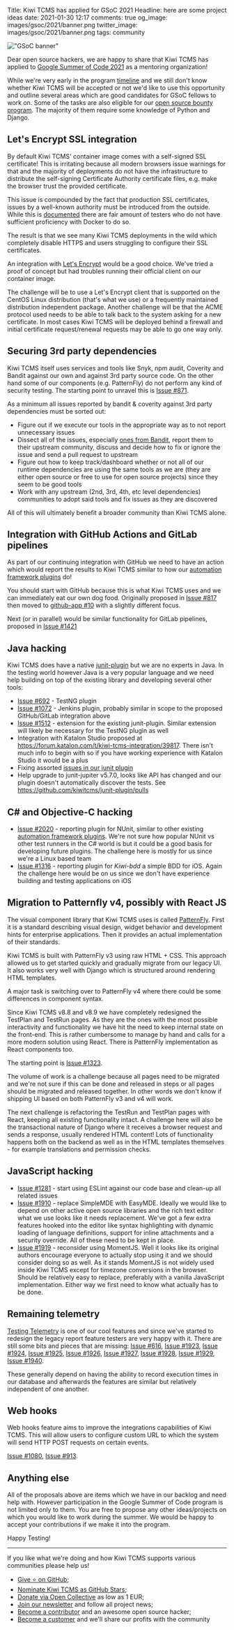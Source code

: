 Title: Kiwi TCMS has applied for GSoC 2021
Headline: here are some project ideas
date: 2021-01-30 12:17
comments: true
og_image: images/gsoc/2021/banner.png
twitter_image: images/gsoc/2021/banner.png
tags: community


!["GSoC banner"](/images/gsoc/2021/banner.png "GSoC banner")

Dear open source hackers, we are happy to share that Kiwi TCMS has
applied to
[Google Summer of Code 2021](https://summerofcode.withgoogle.com/)
as a mentoring organization!

While we're very early in the program
[timeline](https://summerofcode.withgoogle.com/how-it-works/#timeline)
and we still don't know whether Kiwi TCMS will be accepted or not we'd
like to use this opportunity and outline several areas which are good
candidates for GSoC fellows to work on. Some of the tasks are also
eligible for our [open source bounty program]({tag}bounty-program).
The majority of them require some knowledge of Python and Django.


Let's Encrypt SSL integration
-----------------------------

By default Kiwi TCMS' container image comes with a self-signed SSL certificate!
This is irritating because all modern browsers issue warnings for that and
the majority of deployments do not have the infrastructure to distribute
the self-signing Certificate Authority certificate files, e.g. make the browser
trust the provided certificate.

This issue is compounded by the fact that production SSL certificates,
issues by a well-known authority must be introduced from the outside. While
this is
[documented](https://kiwitcms.readthedocs.io/en/latest/installing_docker.html#ssl-configuration)
there are fair amount of testers who do not have sufficient proficiency
with Docker to do so.

The result is that we see many Kiwi TCMS deployments in the wild which
completely disable HTTPS and users struggling to configure their SSL
certificates.

An integration with [Let's Encrypt](https://letsencrypt.org/) would be
a good choice. We've tried a proof of concept but had troubles running
their official client on our container image.

The challenge will be
to use a Let's Encrypt client that is supported on the CentOS Linux
distribution (that's what we use) or a frequently maintained
distribution independent package. Another challenge will be that the
ACME protocol used needs to be able to talk back to the system
asking for a new certificate. In most cases Kiwi TCMS will be deployed
behind a firewall and initial certificate request/renewal requests may be
able to go one way only.


Securing 3rd party dependencies
-------------------------------

Kiwi TCMS itself uses services and tools like Snyk, npm audit, Coverity and Bandit
against our own and against 3rd party source code. On the other hand
some of our components (e.g. PatternFly) do not perform any kind of
security testing. The starting point to unravel this is
[Issue #871](https://github.com/kiwitcms/Kiwi/issues/871).

As a minimum all issues reported by bandit & coverity against 3rd party
dependencies must be sorted out:

- Figure out if we execute our tools in the appropriate way as to not
  report unnecessary issues
- Dissect all of the issues, especially
  [ones from Bandit](https://github.com/kiwitcms/Kiwi/runs/1608837125?check_suite_focus=true),
  report them to their upstream community, discuss and decide how to fix or
  ignore the issue and send a pull request to upstream
- Figure out how to keep track/dashboard whether or not all of our runtime
  dependencies are using the same tools as we are (they are either open source
  or free to use for open source projects) since they seem to be good tools
- Work with any upstream (2nd, 3rd, 4th, etc level dependencies) communities
  to adopt said tools and fix issues as they are discovered

All of this will ultimately benefit a broader community than Kiwi TCMS alone.


Integration with GitHub Actions and GitLab pipelines
----------------------------------------------------

As part of our continuing integration with GitHub we need to have an action
which would report the results to Kiwi TCMS similar to how our
[automation framework plugins](https://kiwitcms.readthedocs.io/en/latest/plugins/automation-frameworks.html)
do!

You should start with GitHub because this is what Kiwi TCMS uses and we can
immediately eat our own dog food. Originally proposed in
[Issue #817](https://github.com/kiwitcms/Kiwi/issues/817) then moved to
[github-app #10](https://github.com/kiwitcms/github-app/issues/10) with a
slightly different focus.

Next (or in parallel) would be similar
functionality for GitLab pipelines, proposed in
[Issue #1421](https://github.com/kiwitcms/Kiwi/issues/1421)


Java hacking
------------

Kiwi TCMS does have a native
[junit-plugin](https://github.com/kiwitcms/junit-plugin) but we are no
experts in Java. In the testing world however Java is a very popular
language and we need help building on top of the existing library and
developing several other tools:

- [Issue #692](https://github.com/kiwitcms/Kiwi/issues/692) - TestNG plugin
- [Issue #1072](https://github.com/kiwitcms/Kiwi/issues/1072) - Jenkins plugin,
  probably similar in scope to the proposed GitHub/GitLab integration above
- [Issue #1512](https://github.com/kiwitcms/Kiwi/issues/1512) - extension for the
  existing junit-plugin. Similar extension will likely be necessary for the
  TestNG plugin as well
- Integration with Katalon Studio proposed at
  <https://forum.katalon.com/t/kiwi-tcms-integration/39817>. There isn't much info to
  begin with so if you have working experience with Katalon Studio it would be
  a plus
- Fixing assorted
  [issues in our junit plugin](https://github.com/kiwitcms/junit-plugin/issues)
- Help upgrade to junit-jupiter v5.7.0, looks like API has changed and our
  plugin doesn't automatically discover the tests.
  See <https://github.com/kiwitcms/junit-plugin/pulls>


C# and Objective-C hacking
--------------------------

- [Issue #2020](https://github.com/kiwitcms/Kiwi/issues/2020) - reporting plugin for
  NUnit, similar to other existing
  [automation framework plugins](https://kiwitcms.readthedocs.io/en/latest/plugins/automation-frameworks.html).
  We're not sure how popular NUnit vs other test runners in the C# world is but
  it could be a good basis for developing future plugins. The challenge here
  is mostly for us since we're a Linux based team
- [Issue #1316](https://github.com/kiwitcms/Kiwi/issues/1316) - reporting plugin
  for *Kiwi-bdd* a simple BDD for iOS. Again the challenge here would be
  on us since we don't have experience building and testing applications on iOS


Migration to Patternfly v4, possibly with React JS
--------------------------------------------------

The visual component library that Kiwi TCMS uses is called
[PatternFly](https://www.patternfly.org). First it is a standard describing
visual design, widget behavior and development hints for enterprise
applications. Then it provides an actual implementation of their standards.

Kiwi TCMS is built with PatternFly v3 using raw HTML + CSS. This approach
allowed us to get started quickly and gradually migrate from our legacy UI.
It also works very well with Django which is structured around rendering HTML
templates.

A major task is switching over to PatternFly v4 where there could be some
differences in component syntax.

Since Kiwi TCMS v8.8 and v8.9 we have completely redesigned the
TestPlan and TestRun pages. As they are the ones with the most possible
interactivity and functionality we have hit the need to keep internal state
on the front-end. This is rather cumbersome to manage by hand and calls
for a more modern solution using React. There is PatternFly implementation
as React components too.

The starting point is
[Issue #1323](https://github.com/kiwitcms/Kiwi/issues/1323).

The volume of work is a challenge because all pages need to be migrated
and we're not sure if this can be done and released in steps or all pages
should be migrated and released together. In other words we don't know if
shipping UI based on both PatternFly v3 and v4 will work.

The next challenge is refactoring the TestRun and TestPlan pages with
React, keeping all existing functionality intact. A challenge here will
also be the transactional nature of Django where it receives a browser request
and sends a response, usually rendered HTML content! Lots of functionality
happens both on the backend as well as in the HTML templates themselves -
for example translations and permission checks.


JavaScript hacking
------------------

- [Issue #1281](https://github.com/kiwitcms/Kiwi/issues/1281) - start using ESLint
  against our code base and clean-up all related issues
- [Issue #1910](https://github.com/kiwitcms/Kiwi/issues/1910) - replace SimpleMDE
  with EasyMDE. Ideally we would like to depend on other active open source
  libraries and the rich text editor what we use looks like it needs replacement.
  We've got a few extra features hooked into the editor like syntax highlighting
  with dynamic loading of language definitions, support for inline attachments and
  a security override. All of these need to be kept in place.
- [Issue #1919](https://github.com/kiwitcms/Kiwi/issues/1919) - reconsider using
  MomentJS. Well it looks like its original authors encourage everyone to
  actually stop using it and we should consider doing so as well. As it stands
  MomentJS is not widely used inside Kiwi TCMS except for timezone conversions
  in the browser. Should be relatively easy to replace, preferably with a vanilla
  JavaScript implementation. Either way we first need to know what actually
  has to be done.


Remaining telemetry
-------------------

[Testing Telemetry]({filename}2019-03-03-telemetry.markdown) is one of our cool
features and since we've started to redesign the legacy report feature testers
are very happy with it. There are still some bits and pieces that are missing:
[Issue #616](https://github.com/kiwitcms/Kiwi/issues/616),
[Issue #1923](https://github.com/kiwitcms/Kiwi/issues/1923),
[Issue #1924](https://github.com/kiwitcms/Kiwi/issues/1924),
[Issue #1925](https://github.com/kiwitcms/Kiwi/issues/1925),
[Issue #1926](https://github.com/kiwitcms/Kiwi/issues/1926),
[Issue #1927](https://github.com/kiwitcms/Kiwi/issues/1927),
[Issue #1928](https://github.com/kiwitcms/Kiwi/issues/1928),
[Issue #1929](https://github.com/kiwitcms/Kiwi/issues/1929),
[Issue #1940](https://github.com/kiwitcms/Kiwi/issues/1940).

These generally depend on having the ability to record execution times in our
database and afterwards the features are similar but relatively independent
of one another.


Web hooks
-------------------

Web hooks feature aims to improve the integrations capabilities of Kiwi TCMS.
This will allow users to configure custom URL to which the system will send
HTTP POST requests on certain events.   

[Issue #1080](https://github.com/kiwitcms/Kiwi/issues/1080),
[Issue #913](https://github.com/kiwitcms/Kiwi/issues/914).

Anything else
-------------

All of the proposals above are items which we have in our backlog and
need help with. However participation in the Google Summer of Code program
is not limited only to them. You are free to propose any other ideas/projects
on which you would like to work during the summer. We would be happy to
accept your contributions if we make it into the program.


Happy Testing!

---

If you like what we're doing and how Kiwi TCMS supports various communities
please help us!

- [Give ⭐ on GitHub](https://github.com/kiwitcms/Kiwi/stargazers);
- [Nominate Kiwi TCMS as GitHub Stars]({filename}2020-09-04-nominate-github-star.markdown);
- [Donate via Open Collective](https://opencollective.com/kiwitcms/donate) as low as 1 EUR;
- [Join our newsletter](https://kiwitcms.us17.list-manage.com/subscribe/post?u=9b57a21155a3b7c655ae8f922&id=c970a37581)
  and follow all project news;
- [Become a contributor](https://kiwitcms.readthedocs.io/en/latest/contribution.html) and an awesome open source hacker;
- [Become a customer](/#pricing) and we'll share our profits with the community
